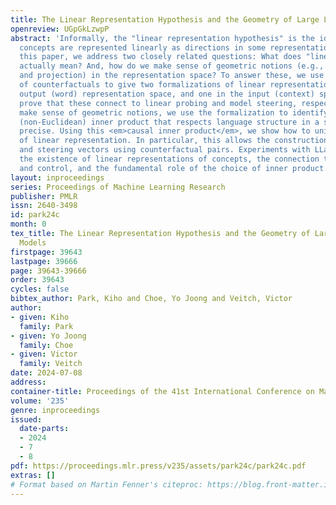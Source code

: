 ```yaml
---
title: The Linear Representation Hypothesis and the Geometry of Large Language Models
openreview: UGpGkLzwpP
abstract: 'Informally, the "linear representation hypothesis" is the idea that high-level
  concepts are represented linearly as directions in some representation space. In
  this paper, we address two closely related questions: What does "linear representation"
  actually mean? And, how do we make sense of geometric notions (e.g., cosine similarity
  and projection) in the representation space? To answer these, we use the language
  of counterfactuals to give two formalizations of linear representation, one in the
  output (word) representation space, and one in the input (context) space. We then
  prove that these connect to linear probing and model steering, respectively. To
  make sense of geometric notions, we use the formalization to identify a particular
  (non-Euclidean) inner product that respects language structure in a sense we make
  precise. Using this <em>causal inner product</em>, we show how to unify all notions
  of linear representation. In particular, this allows the construction of probes
  and steering vectors using counterfactual pairs. Experiments with LLaMA-2 demonstrate
  the existence of linear representations of concepts, the connection to interpretation
  and control, and the fundamental role of the choice of inner product.'
layout: inproceedings
series: Proceedings of Machine Learning Research
publisher: PMLR
issn: 2640-3498
id: park24c
month: 0
tex_title: The Linear Representation Hypothesis and the Geometry of Large Language
  Models
firstpage: 39643
lastpage: 39666
page: 39643-39666
order: 39643
cycles: false
bibtex_author: Park, Kiho and Choe, Yo Joong and Veitch, Victor
author:
- given: Kiho
  family: Park
- given: Yo Joong
  family: Choe
- given: Victor
  family: Veitch
date: 2024-07-08
address:
container-title: Proceedings of the 41st International Conference on Machine Learning
volume: '235'
genre: inproceedings
issued:
  date-parts:
  - 2024
  - 7
  - 8
pdf: https://proceedings.mlr.press/v235/assets/park24c/park24c.pdf
extras: []
# Format based on Martin Fenner's citeproc: https://blog.front-matter.io/posts/citeproc-yaml-for-bibliographies/
---
```

